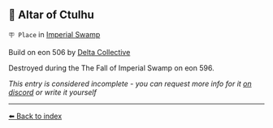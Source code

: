 ## 🐙 Altar of Ctulhu

`🪧 Place` in [Imperial Swamp](../refs/imperial_swamp.md)

Build on eon 506 by [Delta Collective](../refs/delta_collective.md)

Destroyed during the The Fall of Imperial Swamp on eon 596.

_This entry is considered incomplete - you can request more info for it [on discord](<https://discord.com/channels/562910943848169472/1173922660489633802>) or write it yourself_


----------
[⬅️ Back to index](../#8270_s)